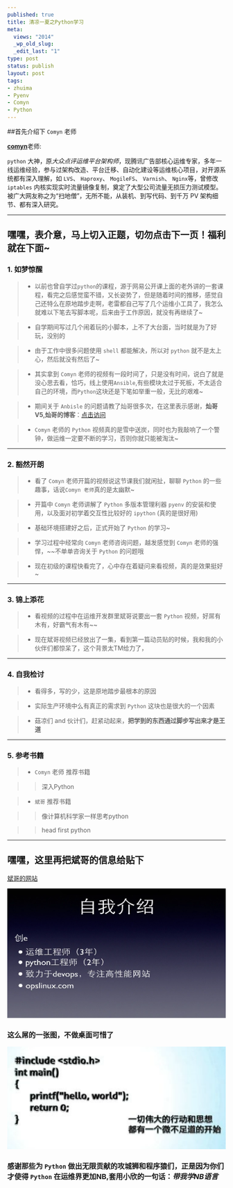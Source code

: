 ```yaml
--- 
published: true
title: 清凉一夏之Python学习
meta: 
  views: "2014"
  _wp_old_slug: 
  _edit_last: "1"
type: post
status: publish
layout: post
tags: 
- zhuima
- Pyenv
- Comyn
- Python
---
```


##首先介绍下 `Comyn` 老师


[**comyn**](http://xueming.li/)老师:


`python` 大神，原*大众点评运维平台架构师*，现腾讯广告部核心运维专家，多年一线运维经验，参与过架构改造、平台迁移、自动化建设等运维核心项目，对开源系统都有深入理解，如 `LVS`、 `Haproxy`、 `MogileFS`、 `Varnish`、 `Nginx`等，曾修改 `iptables` 内核实现实时流量镜像复制，奠定了大型公司流量无损压力测试模型。被广大网友称之为“扫地僧”，无所不能，从装机、到写代码、到千万 PV 架构细节、都有深入研究。

-----------------------------------------
        
## 嘿嘿，表介意，马上切入正题，切勿点击下一页！福利就在下面~


### 1. 如梦惊醒


> - 以前也曾自学过`python`的课程，源于网易公开课上面的老外讲的一套课程，看完之后感觉蛮不错，又长姿势了，但是随着时间的推移，感觉自己还特么在原地踏步走啊，老雷都自己写了几个运维小工具了，我怎么就难以下笔去写脚本呢，后来由于工作原因，就没有再继续了~


> - 自学期间写过几个闹着玩的小脚本，上不了大台面，当时就是为了好玩，没别的

> - 由于工作中很多问题使用 `shell` 都能解决，所以对 `python` 就不是太上心，然后就没有然后了~

> - 其实拿到 `Comyn` 老师的视频有一段时间了，只是没有时间，说白了就是没心思去看，恰巧，线上使用`Ansible`,有些模块太过于死板，不太适合自己的环境，而`Python`这块还是下笔如举重一般，无比的艰难~

> - 期间关于 `Anbisle` 的问题请教了灿哥很多次，在这里表示感谢，**灿哥V5,灿哥的博客**：[点击访问](http://www.shencan.net/)

> - `Comyn` 老师的 `Python` 视频真的是雪中送炭，同时也为我敲响了一个警钟，做运维一定要不断的学习，否则你就只能被淘汰~

--------------------------------


### 2. 豁然开朗

> - 看了 `Comyn` 老师开篇的视频说这节课我们就闲扯，聊聊 `Python` 的一些趣事，话说`Comyn 老师`真的是太幽默~

> - 开篇中 `Comyn` 老师讲解了 `Python` 多版本管理利器 `pyenv` 的安装和使用，以及面对初学着交互性比较好的 `ipython` (真的是很好用)

> - 基础环境搭建好之后，正式开始了 `Python` 的学习~

> - 学习过程中经常向 `Comyn` 老师咨询问题，越发感觉到 `Comyn` 老师的强悍，~~不单单咨询关于 `Python` 的问题哦

> - 现在初级的课程快看完了，心中存在着疑问来看视频，真的是效果挺好~

------------------------------------


### 3. 锦上添花

> - 看视频的过程中在运维开发群里斌哥说要出一套 `Python` 视频，好屌有木有，好霸气有木有~~

> - 现在斌哥视频已经放出了一集，看到第一篇动员贴的时候，我和我的小伙伴们都惊呆了，这个背景太TM给力了，


------------------------------------


### 4. 自我检讨

> - 看得多，写的少，这是原地踏步最根本的原因

> - 实际生产环境中么有真正的需求到 `Python` 这块也是很大的一个因素

> - 菇凉们 and 伙计们，赶紧动起来，**把学到的东西通过脚步写出来才是王道**


-----------------------------------

### 5. 参考书籍

> - `Comyn`  老师 推荐书籍
	 
 >> 深入Python
	  
> - `斌哥` 推荐书籍

 >> 像计算机科学家一样思考python

 >> head first python
	    
---------------------------------


## 嘿嘿，这里再把斌哥的信息给贴下

[斌哥的网站](opslinux.com)

<img src="/images/intorduce.png" alt="Sanjose" class="img-center" />
	
	
### 这么屌的一张图，不做桌面可惜了

<img src="/images/desktop.png" alt="Sanjose" class="img-center" />

### 感谢那些为 `Python` 做出无限贡献的攻城狮和程序猿们，正是因为你们才使得 `Python` 在运维界更加NB,套用小欣的一句话：*带我学NB语言*
	
	
	
	
	
	
	

